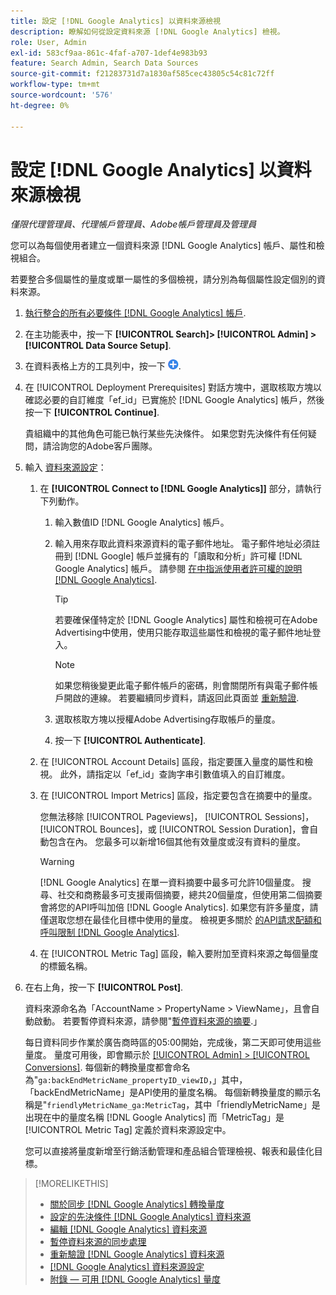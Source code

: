 ```yaml
---
title: 設定 [!DNL Google Analytics] 以資料來源檢視
description: 瞭解如何從設定資料來源 [!DNL Google Analytics] 檢視。
role: User, Admin
exl-id: 583cf9aa-861c-4faf-a707-1def4e983b93
feature: Search Admin, Search Data Sources
source-git-commit: f21283731d7a1830af585cec43805c54c81c72ff
workflow-type: tm+mt
source-wordcount: '576'
ht-degree: 0%

---
```


# 設定 [!DNL Google Analytics] 以資料來源檢視

*僅限代理管理員、代理帳戶管理員、Adobe帳戶管理員及管理員*

您可以為每個使用者建立一個資料來源 [!DNL Google Analytics] 帳戶、屬性和檢視組合。

若要整合多個屬性的量度或單一屬性的多個檢視，請分別為每個屬性設定個別的資料來源。

1. [執行整合的所有必要條件 [!DNL Google Analytics] 帳戶](data-source-prerequisites.md).

1. 在主功能表中，按一下 **[!UICONTROL Search]> [!UICONTROL Admin] >[!UICONTROL Data Source Setup]**.

1. 在資料表格上方的工具列中，按一下 ![建立](/help/search-social-commerce/assets/add.png "建立").

1. 在 [!UICONTROL Deployment Prerequisites] 對話方塊中，選取核取方塊以確認必要的自訂維度「ef_id」已實施於 [!DNL Google Analytics] 帳戶，然後按一下 **[!UICONTROL Continue]**.

   貴組織中的其他角色可能已執行某些先決條件。 如果您對先決條件有任何疑問，請洽詢您的Adobe客戶團隊。

1. 輸入 [資料來源設定](data-source-settings.md)：

   1. 在 **[!UICONTROL Connect to [!DNL Google Analytics]]** 部分，請執行下列動作。

      1. 輸入數值ID [!DNL Google Analytics] 帳戶。

      1. 輸入用來存取此資料來源資料的電子郵件地址。 電子郵件地址必須註冊到 [!DNL Google] 帳戶並擁有的「讀取和分析」許可權 [!DNL Google Analytics] 帳戶。 請參閱 [在中指派使用者許可權的說明 [!DNL Google Analytics]](https://support.google.com/analytics/answer/9305587).

         >[!TIP]
         >
         >若要確保僅特定於 [!DNL Google Analytics] 屬性和檢視可在Adobe Advertising中使用，使用只能存取這些屬性和檢視的電子郵件地址登入。

         >[!NOTE]
         >
         >如果您稍後變更此電子郵件帳戶的密碼，則會關閉所有與電子郵件帳戶開啟的連線。 若要繼續同步資料，請返回此頁面並 [重新驗證](data-source-reauthenticate.md).

      1. 選取核取方塊以授權Adobe Advertising存取帳戶的量度。

      1. 按一下 **[!UICONTROL Authenticate]**.

   1. 在 [!UICONTROL Account Details] 區段，指定要匯入量度的屬性和檢視。 此外，請指定以「ef_id」查詢字串引數值填入的自訂維度。

   1. 在 [!UICONTROL Import Metrics] 區段，指定要包含在摘要中的量度。

      您無法移除 [!UICONTROL Pageviews]， [!UICONTROL Sessions]， [!UICONTROL Bounces]，或 [!UICONTROL Session Duration]，會自動包含在內。 您最多可以新增16個其他有效量度或沒有資料的量度。

      >[!WARNING]
      >
      >[!DNL Google Analytics] 在單一資料摘要中最多可允許10個量度。 搜尋、社交和商務最多可支援兩個摘要，總共20個量度，但使用第二個摘要會將您的API呼叫加倍 [!DNL Google Analytics]. 如果您有許多量度，請僅選取您想在最佳化目標中使用的量度。 檢視更多關於 [的API請求配額和呼叫限制 [!DNL Google Analytics]](https://developers.google.com/analytics/devguides/reporting/core/v4/limits-quotas).

   1. 在 [!UICONTROL Metric Tag] 區段，輸入要附加至資料來源之每個量度的標籤名稱。

1. 在右上角，按一下 **[!UICONTROL Post]**.

   資料來源命名為「AccountName > PropertyName > ViewName」，且會自動啟動。 若要暫停資料來源，請參閱&quot;[暫停資料來源的摘要](data-source-pause.md).」

   每日資料同步作業於廣告商時區的05:00開始，完成後，第二天即可使用這些量度。 量度可用後，即會顯示於 [[!UICONTROL Admin] > [!UICONTROL Conversions]](/help/search-social-commerce/admin/conversion-metrics/conversion-metric-about.md). 每個新的轉換量度都會命名為&quot;`ga:backEndMetricName_propertyID_viewID`，」其中，「backEndMetricName」是API使用的量度名稱。 每個新轉換量度的顯示名稱是&quot;`friendlyMetricName_ga:MetricTag`，其中「friendlyMetricName」是出現在中的量度名稱 [!DNL Google Analytics] 而「MetricTag」是 [!UICONTROL Metric Tag] 定義於資料來源設定中。

   您可以直接將量度新增至行銷活動管理和產品組合管理檢視、報表和最佳化目標。

>[!MORELIKETHIS]
>
>* [關於同步 [!DNL Google Analytics] 轉換量度](data-source-about.md)
>* [設定的先決條件 [!DNL Google Analytics] 資料來源](data-source-prerequisites.md)
>* [編輯 [!DNL Google Analytics] 資料來源](data-source-edit.md)
>* [暫停資料來源的同步處理](data-source-pause.md)
>* [重新驗證 [!DNL Google Analytics] 資料來源](data-source-reauthenticate.md)
>* [[!DNL Google Analytics] 資料來源設定](data-source-settings.md)
>* [附錄 — 可用 [!DNL Google Analytics] 量度](data-source-ga-metrics.md)
